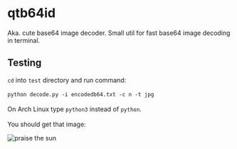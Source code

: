 # qtb64id 

Aka. cute base64 image decoder. Small util for fast base64 image decoding in terminal. 

## Testing

`cd` into `test` directory and run command: <br><br>
```python decode.py -i encodedb64.txt -c n -t jpg``` <br><br>
On Arch Linux type `python3` instead of `python`. <br><br>
You should get that image:

![praise the sun](res/encodedb64.jpg)
